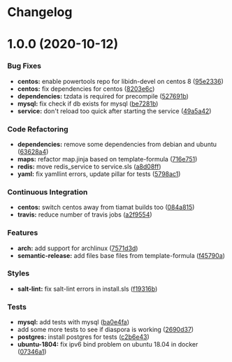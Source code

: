 # Changelog

# 1.0.0 (2020-10-12)


### Bug Fixes

* **centos:** enable powertools repo for libidn-devel on centos 8 ([95e2336](https://github.com/SuperTux88/diaspora-formula/commit/95e2336d814dcbc286d3a74854cf47c32eafe755))
* **centos:** fix dependencies for centos ([8203e6c](https://github.com/SuperTux88/diaspora-formula/commit/8203e6c73523d01cfec32d027dc6b790ead1e77d))
* **dependencies:** tzdata is required for precompile ([527691b](https://github.com/SuperTux88/diaspora-formula/commit/527691be88d9cd85132e02e44098962d28e5b44f))
* **mysql:** fix check if db exists for mysql ([be7281b](https://github.com/SuperTux88/diaspora-formula/commit/be7281b97c4a810fcb95ed88ee1e783d1b157a23))
* **service:** don't reload too quick after starting the service ([49a5a42](https://github.com/SuperTux88/diaspora-formula/commit/49a5a42ff917d73f6f06c2c135785955151be87e))


### Code Refactoring

* **dependencies:** remove some dependencies from debian and ubuntu ([63628a4](https://github.com/SuperTux88/diaspora-formula/commit/63628a4d92d8bc44e93b21f699fefd1472640773))
* **maps:** refactor map.jinja based on template-formula ([716e751](https://github.com/SuperTux88/diaspora-formula/commit/716e7516295b762d5c139519e4e08bc116c155ce))
* **redis:** move redis_service to service.sls ([a8d08ff](https://github.com/SuperTux88/diaspora-formula/commit/a8d08ff1eb344fa8fa57a9a452c54142cb0b1dd9))
* **yaml:** fix yamllint errors, update pillar for tests ([5798ac1](https://github.com/SuperTux88/diaspora-formula/commit/5798ac12bdf154f769bb039736f77ead686ff8fd))


### Continuous Integration

* **centos:** switch centos away from tiamat builds too ([084a815](https://github.com/SuperTux88/diaspora-formula/commit/084a815a78ce28ae8b18b21a8ba0c5a4648efa07))
* **travis:** reduce number of travis jobs ([a2f9554](https://github.com/SuperTux88/diaspora-formula/commit/a2f955423cbd57d3c6aec3a32bc9cc1631f2825c))


### Features

* **arch:** add support for archlinux ([7571d3d](https://github.com/SuperTux88/diaspora-formula/commit/7571d3d5772511a46529a5fab646dddc813aa7d5))
* **semantic-release:** add files base files from template-formula ([f45790a](https://github.com/SuperTux88/diaspora-formula/commit/f45790a4bcd981b9d71ca3ce55ba2947e4050d0e))


### Styles

* **salt-lint:** fix salt-lint errors in install.sls ([f19316b](https://github.com/SuperTux88/diaspora-formula/commit/f19316bc5f3be405bad043adb6718abf988e5941))


### Tests

* **mysql:** add tests with mysql ([ba0e4fa](https://github.com/SuperTux88/diaspora-formula/commit/ba0e4fafb3840ccc7b367b3a9c6f13da232ffd11))
* add some more tests to see if diaspora is working ([2690d37](https://github.com/SuperTux88/diaspora-formula/commit/2690d370ea7aa8e74c8a2a3d7f1cebc8b8c514ca))
* **postgres:** install postgres for tests ([c2b6e43](https://github.com/SuperTux88/diaspora-formula/commit/c2b6e4314f60fea5c6566583a5471f8dbad875ec))
* **ubuntu-1804:** fix ipv6 bind problem on ubuntu 18.04 in docker ([07346a1](https://github.com/SuperTux88/diaspora-formula/commit/07346a13fb732d2cd656cf60b5f1cfb26a0acfb6))
